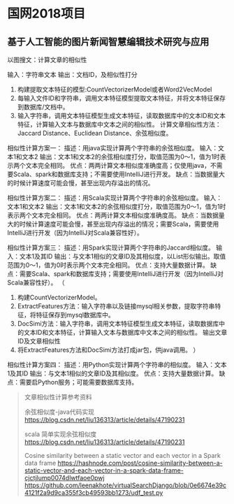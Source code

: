 # 国网2018项目

## 基于人工智能的图片新闻智慧编辑技术研究与应用

以图搜文：计算文章的相似性

输入：字符串文本
输出：文档ID，及相似性打分

1. 构建提取文本特征的模型:CountVectorizerModel或者Word2VecModel
2. 每输入文件ID和字符串，调用文本特征模型提取文本特征，并将文本特征保存到数据库/文档中。
3. 输入字符串，调用文本特征模型生成文本特征，读取数据库中的文本ID和文本特征，计算输入文本与数据库中文本之间的相似性。
   计算文章相似性方法：Jaccard Distance、Euclidean Distance、余弦相似度。
   

相似性计算方案一：
描述：用java实现计算两个字符串的余弦相似度。
输入：文本1和文本2
输出：文本1和文本2的余弦相似度打分，取值范围为0～1，值为1时表示两个文本完全相同。
优点：两两计算文本相似度准确度高；仅使用java，不需要Scala、spark和数据库支持；不需要使用IntelliJ进行开发。
缺点：当数据量大的时候计算速度可能会慢，甚至出现内存溢出的情况。


相似性计算方案二：
描述：用Scala实现计算两个字符串的余弦相似度。
输入：文本1和文本2
输出：文本1和文本2的余弦相似度打分，取值范围为0～1，值为1时表示两个文本完全相同。
优点：两两计算文本相似度准确度高。
缺点：当数据量大的时候计算速度可能会慢，甚至出现内存溢出的情况；需要Scala，需要使用IntelliJ进行开发（因为IntelliJ对Scala兼容性好）。


相似性计算方案三：
描述：用Spark实现计算两个字符串的Jaccard相似度。
输入：文本1及其ID
输出：与文本1相似的文章ID及其相似度，以List形似输出。取值范围为0～1，值为0时表示两个文本完全相同。
优点：支持大量数据计算。
缺点：需要Scala、spark和数据库支持；需要使用IntelliJ进行开发（因为IntelliJ对Scala兼容性好）。
（
1. 构建CountVectorizerModel。
2. ExtractFeatures方法：输入字符串以及链接mysql相关参数，提取字符串特征，将特征保存到mysql数据库中。
3. DocSimi方法：输入字符串，调用文本特征模型生成文本特征，读取数据库中的文本ID和文本特征，计算输入文本与数据库中文本之间的相似性。
               输出文章ID及文章相似性
4. 将ExtractFeatures方法和DocSimi方法打成jar包，供java调用。
）



相似性计算方案四：
描述：用Python实现计算两个字符串的相似度。
输入：文本1及其ID
输出：与文本1相似的文章ID及其相似度。
优点：支持大量数据计算。
缺点：需要启Python服务；可能需要数据库支持。


>   
> 文章相似性计算参考资料
>
> 余弦相似度-java代码实现 <https://blog.csdn.net/liu136313/article/details/47190231>
>
> scala 简单实现余弦相似度 <https://blog.csdn.net/liu136313/article/details/47190231>
>
> Cosine similarity between a static vector and each vector in a Spark data frame
  <https://hashnode.com/post/cosine-similarity-between-a-static-vector-and-each-vector-in-a-spark-data-frame-cjctjlump0074dlwtfaoe0pwj>
  <https://github.com/leenakhote/virtualSearchDjango/blob/0e6674e39c4121f2a9d9ca355f3cb49593bb1273/udf_test.py>
>

